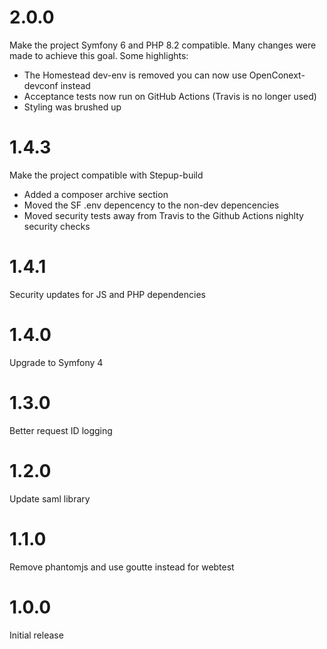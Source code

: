 # 2.0.0
Make the project Symfony 6 and PHP 8.2 compatible.
Many changes were made to achieve this goal. Some highlights:
- The Homestead dev-env is removed you can now use OpenConext-devconf instead
- Acceptance tests now run on GitHub Actions (Travis is no longer used)
- Styling was brushed up

# 1.4.3
Make the project compatible with Stepup-build
- Added a composer archive section 
- Moved the SF .env depencency to the non-dev depencencies
- Moved security tests away from Travis to the Github Actions nighlty security checks 

# 1.4.1
Security updates for JS and PHP dependencies

# 1.4.0
Upgrade to Symfony 4

# 1.3.0
Better request ID logging

# 1.2.0 
Update saml library

# 1.1.0
Remove phantomjs and use goutte instead for webtest

# 1.0.0  
Initial release
